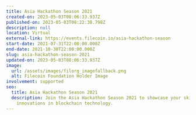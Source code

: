 ```yaml
---
title: Asia Hackathon Season 2021
created-on: 2023-05-03T08:06:33.937Z
published-on: 2023-05-03T08:22:38.798Z
description: null
location: Virtual
external-link: https://events.filecoin.io/asia-hackathon-season
start-date: 2021-07-31T22:00:00.000Z
end-date: 2021-10-30T22:00:00.000Z
slug: asia-hackathon-season-2021
updated-on: 2023-05-03T08:06:33.937Z
image:
  url: /assets/images/filorg_imagefallback.png
  alt: Filecoin Foundation Holder Image
involvement: supported
seo:
  title: Asia Hackathon Season 2021
  description: Join the Asia Hackathon Season 2021 to showcase your skills and
    innovations in blockchain technology.
---
```

